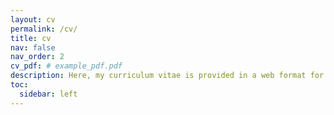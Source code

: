 ```yaml
---
layout: cv
permalink: /cv/
title: cv
nav: false
nav_order: 2
cv_pdf: # example_pdf.pdf
description: Here, my curriculum vitae is provided in a web format for ease of access and convenience.
toc:
  sidebar: left
---
```

